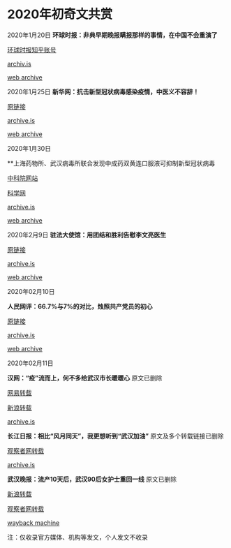 # 2020年初奇文共赏
2020年1月20日
**环球时报：非典早期晚报瞒报那样的事情，在中国不会重演了**

[环球时报知乎账号](https://zhuanlan.zhihu.com/p/103548640)

[archiv.is](https://archive.is/MkKXf)

[web archive](https://web.archive.org/save/https://zhuanlan.zhihu.com/p/103548640)

2020年1月25日
**新华网：抗击新型冠状病毒感染疫情，中医义不容辞！**
 
 [原链接](http://www.xinhuanet.com/health/2020-01/25/c_1125500737.htm)
 
 [archive.is](https://archive.is/GyXCG)
 
 [web archive](https://web.archive.org/web/20200212173101/http://www.xinhuanet.com/health/2020-01/25/c_1125500737.htm)

2020年1月30日

**上海药物所、武汉病毒所联合发现中成药双黄连口服液可抑制新型冠状病毒

[中科院网站](http://www.cas.cn/yw/202001/t20200131_4733137.shtml)

[科学网](http://news.sciencenet.cn/htmlnews/2020/2/435291.shtm)

[archive.is](https://archive.is/Z5CMC)

[web archive](https://web.archive.org/web/20200201074658/http://www.cas.cn/yw/202001/t20200131_4733137.shtml)

2020年2月9日
**驻法大使馆：用团结和胜利告慰李文亮医生**

[原链接](https://archive.is/?run=1&url=http%3A%2F%2Fwww.amb-chine.fr%2Fchn%2Fsgxw%2Ft1742435.htm)

[archive.is](https://archive.is/doX1H)

[web archive](https://web.archive.org/web/20200212171857/http://www.amb-chine.fr/chn/sgxw/t1742435.htm)

2020年02月10日

**人民网评：66.7%与7%的对比，烛照共产党员的初心**

[原链接](http://opinion.people.com.cn/n1/2020/0210/c223228-31579692.html)

[archive.is](https://archive.is/HvfQH)

[web archive](https://web.archive.org/web/20200212161346/http://opinion.people.com.cn/n1/2020/0210/c223228-31579692.html)

2020年02月11日

**汉网：“疫”流而上，何不多给武汉市长暖暖心**
原文已删除

[网易转载](http://news.163.com/20/0212/22/F57GH74M0001899O.html)

[新浪转载](http://news.sina.com.cn/c/2020-02-12/doc-iimxyqvz2358409.shtml)

[archive.is](https://archive.is/ufJjT)

**长江日报：相比“风月同天”，我更想听到“武汉加油”**
原文及多个转载链接已删除

[观察者网转载](https://www.guancha.cn/politics/2020_02_12_535962.shtml)

[archive.is](https://archive.is/vMq23)

**武汉晚报：流产10天后，武汉90后女护士重回一线**
原文已删除

[新浪转载](http://news.sina.com.cn/s/2020-02-12/doc-iimxyqvz2178181.shtml)

[观察者网转载](https://www.guancha.cn/politics/2020_02_12_535828.shtml)

[wayback machine](https://web.archive.org/web/20200212170505/https://www.guancha.cn/politics/2020_02_12_535828.shtml)

注：仅收录官方媒体、机构等发文，个人发文不收录
